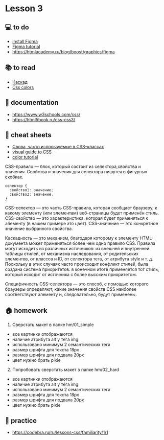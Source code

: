 
# Lesson 3

## :computer: to do
* [install Figma](https://www.figma.com/downloads/)
* [Figma tutorial](https://www.youtube.com/watch?v=hcrxKw_t3Ao)
* https://htmlacademy.ru/blog/boost/graphics/figma

## :books: to read
* [Каскад](https://ru.hexlet.io/courses/html/lessons/cascade/theory_unit)
* [Css colors](https://html5book.ru/css-colors/)

## :notebook: documentation
* https://www.w3schools.com/css/
* https://html5book.ru/css-css3/

## :pushpin: cheat sheets
* [Слова, часто используемые в CSS-классах](https://github.com/yoksel/common-words)
* [visual guide to CSS](https://cssreference.io/)
* [color tutorial](https://www.w3schools.com/colors/default.asp)

<!-- ## :octocat: advanced
* []()
* []() -->

CSS-правило — блок, который состоит из селектора,свойства и значения. Свойства и значения для селектора пишутся в фигурных скобках.

```
селектор {
  свойство1: значение;
  свойство2: значение;
}
```
CSS-селектор — это часть CSS-правила, которая сообщает браузеру, к какому элементу (или элементам) веб-страницы будет применён стиль.
CSS-свойство — это характеристика, которая будет применяться к элементу (в нашем примере это цвет).
CSS-значение — это конкретное значение выбранного свойства.

Каскадность — это механизм, благодаря которому к элементу HTML-документа может применяться более чем одно правило CSS. Правила могут исходить из различных источников: из внешней и внутренней таблицы стилей, от механизма наследования, от родительских элементов, от классов и ID, от селектора тега, от атрибута style и т. д. Поскольку в этих случаях часто происходит конфликт стилей, была создана система приоритетов: в конечном итоге применяется тот стиль, который исходит от источника с более высоким приоритетом.

Специфичность CSS-селектора — это способ, с помощью которого браузеры определяют, какие значения свойств CSS наиболее соответствуют элементу и, следовательно, будут применены. 

## :house: homework

1. Сверстать макет в папке hm/01_simple

* все картинки отображаются
* наличие атрибута alt у тега img
* использовано минимум 2 семантических тега
* размер шрифта для текста 18px
* размер шрифта для подвала 20px
* цвет нужно брать pixie

2. Попробовать сверстать макет в папке hm/02_hard

* все картинки отображаются
* наличие атрибута alt у тега img
* использовано минимум 2 семантических тега
* размер шрифта для текста 18px
* размер шрифта для подвала 20px
* цвет нужно брать pixie


## :muscle: practice
* https://codebra.ru/ru/lessons-css/familiarity/1/1
  
<!-- ## :nerd_face: in addition
